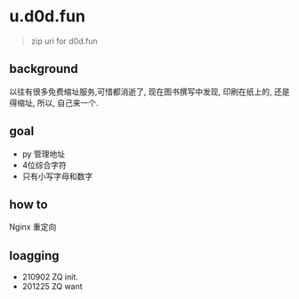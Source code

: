 # u.d0d.fun
> zip uri for d0d.fun

## background

以往有很多免费缩址服务,可惜都消逝了,
现在图书撰写中发现, 印刷在纸上的,
还是得缩址, 所以, 自己来一个.

## goal

- py 管理地址
- 4位综合字符
- 只有小写字母和数字

## how to

Nginx 重定向


## loagging

- 210902 ZQ init.
- 201225 ZQ want



